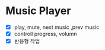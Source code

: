 # Music Player

- [x] play, mute, next music ,prev music
- [x] controll progress, volumn
- [x] 반응형 작업
